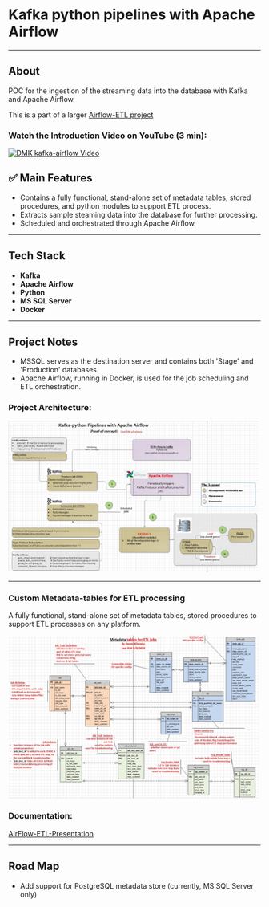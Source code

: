# Kafka python pipelines with Apache Airflow

---

## About

POC for the ingestion of the streaming data into the database with Kafka and Apache Airflow.

This is a part of a larger [Airflow-ETL project](https://github.com/klionsky123/dmk-airflow-etl/blob/main/README.md)

### Watch the Introduction Video on YouTube (3 min):

[![DMK kafka-airflow Video](https://img.youtube.com/vi/I4p6JL10tFg/0.jpg)](https://www.youtube.com/watch?v=I4p6JL10tFg)

## ✅ Main Features

- Contains a fully functional, stand-alone set of metadata tables, stored procedures, and python modules to support ETL process.
- Extracts sample steaming data into the database for further processing.
- Scheduled and orchestrated through Apache Airflow.

---

## Tech Stack

- **Kafka**
- **Apache Airflow**
- **Python**
- **MS SQL Server**
- **Docker** 

---

## Project Notes

- MSSQL serves as the destination server and contains both 'Stage' and 'Production' databases
- Apache Airflow, running in Docker, is used for the job scheduling and ETL orchestration.
  
### Project Architecture: 

<img src="diagrams/Kafka-Project-architecture.jpg" alt="Example" width="500" hight="300"/>

---

### Custom Metadata-tables for ETL processing 
A fully functional, stand-alone set of metadata tables, stored procedures to support ETL processes on any platform.

<img src="diagrams/metadata-db-schema.jpg" alt="custom metadata tables" width="500" hight="300"/>


### Documentation:

[AirFlow-ETL-Presentation](https://github.com/klionsky123/dmk-airflow-etl/blob/main/diagrams/AirFlow-ETL-Presentation.pdf)

---

## Road Map

- Add support for PostgreSQL metadata store (currently, MS SQL Server only)



